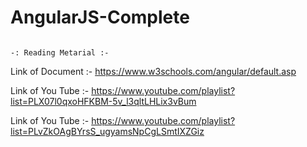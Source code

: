 # AngularJS-Complete
                                                                          -: Reading Metarial :-
Link of Document :- https://www.w3schools.com/angular/default.asp

Link of You Tube :- https://www.youtube.com/playlist?list=PLX07l0qxoHFKBM-5v_l3qltLHLix3vBum

Link of You Tube :- https://www.youtube.com/playlist?list=PLvZkOAgBYrsS_ugyamsNpCgLSmtIXZGiz
